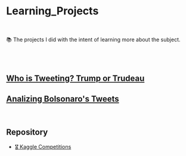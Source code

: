 # Learning_Projects

<br>

📚 The projects I did with the intent of learning more about the subject.

<br><br>

## [Who is Tweeting? Trump or Trudeau](https://github.com/EricaFer/Who-is-Tweeting-Trump-or-Trudeau)
## [Analizing Bolsonaro's Tweets](https://github.com/EricaFer/Bolsonaro-Tweets-)

<br>

## Repository

* [🎖 Kaggle Competitions](https://github.com/EricaFer/Kaggle-Competitions)


